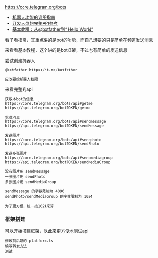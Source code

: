 https://core.telegram.org/bots
- [机器人功能的详细指南](https://core.telegram.org/bots/features)
- [开发人员的完整API参考](https://core.telegram.org/bots/api)
- [基本教程：从@botfather到“ Hello World”](https://core.telegram.org/bots/tutorial)

看了看指南，其重点讲的是bot的功能，而自己想要的只是简单在频道发送消息

来看看基本教程，这个讲的是bot框架，不过也有简单的发送信息

尝试创建机器人
```
@botfather https://t.me/botfather

应改要给机器人权限
```

来看完整的api
```
获取本bot的信息
https://core.telegram.org/bots/api#getme
https://api.telegram.org/botTOKEN/getme

发送消息
https://core.telegram.org/bots/api#sendmessage
https://api.telegram.org/botTOKEN/sendMessage

发送图片
https://core.telegram.org/bots/api#sendphoto
https://api.telegram.org/botTOKEN/sendPhoto

发送多张图片
https://core.telegram.org/bots/api#sendmediagroup
https://api.telegram.org/botTOKEN/sendMediaGroup
```

```
没有图片用 sendMessage
一张图片用 sendPhoto
多张图片用 sendMediaGroup

sendMessage 的字数限制为 4096
sendPhoto/sendMediaGroup 的字数限制为 1024

为了更方便，统一按1024来算
```

### 框架搭建
可以开始搭建框架，以此来更方便地测试api
```
修改前后端的 platform.ts
编写转发方法
测试
```